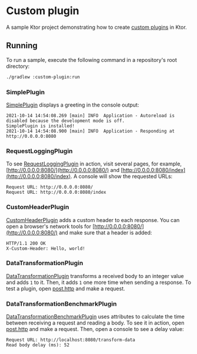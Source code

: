 # Custom plugin

A sample Ktor project demonstrating how to create [custom plugins](https://ktor.io/docs/custom-plugins.html) in Ktor.

## Running

To run a sample, execute the following command in a repository's root directory:

```bash
./gradlew :custom-plugin:run
```

### SimplePlugin

[SimplePlugin](../custom-plugin/src/main/kotlin/com/example/plugins/SimplePlugin.kt) displays a greeting in the console output:

```Console
2021-10-14 14:54:08.269 [main] INFO  Application - Autoreload is disabled because the development mode is off.
SimplePlugin is installed!
2021-10-14 14:54:08.900 [main] INFO  Application - Responding at http://0.0.0.0:8080
```

### RequestLoggingPlugin

To see [RequestLoggingPlugin](../custom-plugin/src/main/kotlin/com/example/plugins/RequestLoggingPlugin.kt) in action, visit several pages, for example, [http://0.0.0.0:8080/](http://0.0.0.0:8080/) and [http://0.0.0.0:8080/index](http://0.0.0.0:8080/index). A console will show the requested URLs:

```Console
Request URL: http://0.0.0.0:8080/
Request URL: http://0.0.0.0:8080/index
```

### CustomHeaderPlugin

[CustomHeaderPlugin](../custom-plugin/src/main/kotlin/com/example/plugins/CustomHeaderPlugin.kt) adds a custom header to each response. You can open a browser's network tools for [http://0.0.0.0:8080/](http://0.0.0.0:8080/) and make sure that a header is added:

```HTTP
HTTP/1.1 200 OK
X-Custom-Header: Hello, world!
```

### DataTransformationPlugin
[DataTransformationPlugin](../custom-plugin/src/main/kotlin/com/example/plugins/DataTransformationPlugin.kt) transforms a received body to an integer value and adds `1` to it. Then, it adds `1` one more time when sending a response. To test a plugin, open [post.http](post.http) and make a request.

### DataTransformationBenchmarkPlugin
[DataTransformationBenchmarkPlugin](../custom-plugin/src/main/kotlin/com/example/plugins/DataTransformationBenchmarkPlugin.kt) uses attributes to calculate the time between receiving a request and reading a body. To see it in action, open [post.http](post.http) and make a request. Then, open a console to see a delay value:

```Console
Request URL: http://localhost:8080/transform-data
Read body delay (ms): 52
```